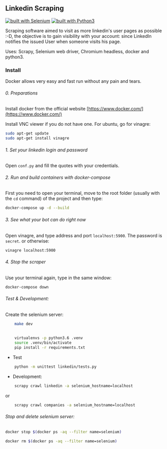 ## Linkedin Scraping

[![built with Selenium](https://img.shields.io/badge/built%20with-Selenium-yellow.svg)](https://github.com/SeleniumHQ/selenium)
[![built with Python3](https://img.shields.io/badge/built%20with-Python3-red.svg)](https://www.python.org/)


Scraping software aimed to visit as more linkedin's user pages as possible :-D, the objective is to gain visibility with your account: since LinkedIn notifies the issued User when someone visits his page.

Uses: Scrapy, Selenium web driver, Chromium headless, docker and python3.



### Install
Docker allows very easy and fast run without any pain and tears.

###### 0. Preparations

Install docker from the official website [https://www.docker.com/](https://www.docker.com/)

Install VNC viewer if you do not have one. 
For ubuntu, go for vinagre:

```bash
sudo apt-get update
sudo apt-get install vinagre
```

###### 1. Set your linkedin login and password

Open `conf.py` and fill the quotes with your credentials.

###### 2. Run and build containers with docker-compose

First you need to open your terminal, move to the root folder (usually with the `cd` command) of the project and then type:

```bash
docker-compose up -d --build
```


###### 3. See what your bot can do right now

Open vinagre, and type address and port `localhost:5900`. The password is `secret`.
or otherwise:
```bash
vinagre localhost:5900
```

###### 4. Stop the scraper

Use your terminal again, type in the same window:
```bash
docker-compose down
```


###### Test & Development:

Create the selenium server:
```bash
    make dev
    
    
    virtualenvs -p python3.6 .venv
    source .venv/bin/activate
    pip install -r requirements.txt
```
- Test
```bash
    python -m unittest linkedin/tests.py
```
- Development:
```bash
    scrapy crawl linkedin -a selenium_hostname=localhost
```
or
```bash
    scrapy crawl companies -a selenium_hostname=localhost
```

###### Stop and delete selenium server:
```bash
docker stop $(docker ps -aq --filter name=selenium)

docker rm $(docker ps -aq --filter name=selenium)
```
